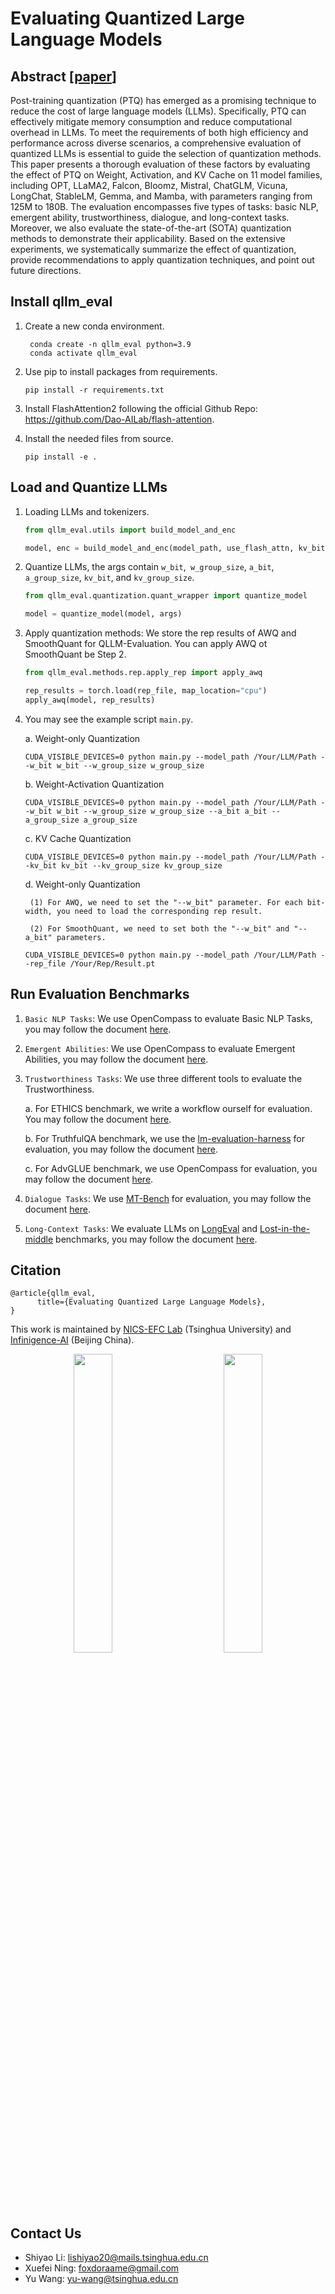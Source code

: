 # Evaluating Quantized Large Language Models

## Abstract [[paper](https://arxiv.org/abs/2402.18158)]
Post-training quantization (PTQ) has emerged as a promising technique to reduce the cost of large language models (LLMs). 
Specifically, PTQ can effectively mitigate memory consumption and reduce computational overhead in LLMs. 
To meet the requirements of both high efficiency and performance across diverse scenarios, a comprehensive evaluation of quantized LLMs is essential to guide the selection of quantization methods.
This paper presents a thorough evaluation of these factors by evaluating the effect of PTQ on Weight, Activation, and KV Cache on 11 model families, including OPT, LLaMA2, Falcon, Bloomz, Mistral, ChatGLM, Vicuna, LongChat, StableLM, Gemma, and Mamba, with parameters ranging from 125M to 180B.
The evaluation encompasses five types of tasks: basic NLP, emergent ability, trustworthiness, dialogue, and long-context tasks.
Moreover, we also evaluate the state-of-the-art (SOTA) quantization methods to demonstrate their applicability.
Based on the extensive experiments, we systematically summarize the effect of quantization, provide recommendations to apply quantization techniques, and point out future directions.

## Install qllm_eval

1. Create a new conda environment.
   ```
    conda create -n qllm_eval python=3.9
    conda activate qllm_eval
    ```  

2. Use pip to install packages from requirements.
    ```
    pip install -r requirements.txt
    ```

3. Install FlashAttention2 following the official Github Repo: https://github.com/Dao-AILab/flash-attention.

4. Install the needed files from source.

   ```
   pip install -e .
   ```

## Load and Quantize LLMs

1. Loading LLMs and tokenizers.
    ```python
    from qllm_eval.utils import build_model_and_enc

    model, enc = build_model_and_enc(model_path, use_flash_attn, kv_bit, kv_group_size)
    ```

2. Quantize LLMs, the args contain `w_bit`,` w_group_size`, `a_bit`, `a_group_size`, `kv_bit`, and `kv_group_size`. 
    ```python
    from qllm_eval.quantization.quant_wrapper import quantize_model

    model = quantize_model(model, args)
    ```

3. Apply quantization methods: We store the rep results of AWQ and SmoothQuant for QLLM-Evaluation. You can apply AWQ ot SmoothQuant be Step 2.

    ```python
    from qllm_eval.methods.rep.apply_rep import apply_awq

    rep_results = torch.load(rep_file, map_location="cpu")
    apply_awq(model, rep_results)
    ```

4. You may see the example script `main.py`.

    a. Weight-only Quantization
    ```
    CUDA_VISIBLE_DEVICES=0 python main.py --model_path /Your/LLM/Path --w_bit w_bit --w_group_size w_group_size
    ```

    b. Weight-Activation Quantization
    ```
    CUDA_VISIBLE_DEVICES=0 python main.py --model_path /Your/LLM/Path --w_bit w_bit --w_group_size w_group_size --a_bit a_bit --a_group_size a_group_size
    ```

    c. KV Cache Quantization
    ```
    CUDA_VISIBLE_DEVICES=0 python main.py --model_path /Your/LLM/Path --kv_bit kv_bit --kv_group_size kv_group_size
    ```

    d. Weight-only Quantization

        (1) For AWQ, we need to set the "--w_bit" parameter. For each bit-width, you need to load the corresponding rep result.

        (2) For SmoothQuant, we need to set both the "--w_bit" and "--a_bit" parameters.
    ```
    CUDA_VISIBLE_DEVICES=0 python main.py --model_path /Your/LLM/Path --rep_file /Your/Rep/Result.pt
    ```

## Run Evaluation Benchmarks

1. `Basic NLP Tasks`: We use OpenCompass to evaluate Basic NLP Tasks, you may follow the document [here](qllm_eval/evaluation/q_opencompass/README.md).

2. `Emergent Abilities`: We use OpenCompass to evaluate Emergent Abilities, you may follow the document [here](qllm_eval/evaluation/q_opencompass/README.md).

3. `Trustworthiness Tasks`: We use three different tools to evaluate the Trustworthiness.

    a. For ETHICS benchmark, we write a workflow ourself for evaluation. You may follow the document [here](qllm_eval/evaluation/q_ethic/README.md).

    b. For TruthfulQA benchmark, we use the [lm-evaluation-harness](https://github.com/EleutherAI/lm-evaluation-harness) for evaluation, you may follow the document [here](qllm_eval/evaluation/q_harness/README.md).

    c. For AdvGLUE benchmark, we use OpenCompass for evaluation, you may follow the document [here](qllm_eval/evaluation/q_opencompass/README.md).

4. `Dialogue Tasks`: We use [MT-Bench]() for evaluation, you may follow the document [here](qllm_eval/evaluation/q_dialogue/README.md).

5. `Long-Context Tasks`: We evaluate LLMs on [LongEval](https://github.com/DachengLi1/LongChat) and [Lost-in-the-middle](https://github.com/nelson-liu/lost-in-the-middle) benchmarks, you may follow the document [here](qllm_eval/evaluation/q_long/README.md).


## Citation
```
@article{qllm_eval,
      title={Evaluating Quantized Large Language Models},
}
```

This work is maintained by [NICS-EFC Lab](https://nicsefc.ee.tsinghua.edu.cn/) (Tsinghua University) and [Infinigence-AI](https://www.infini-ai.com/) (Beijing China).

<p align="middle">
  <img src="figures/logo_nicsefc.jpg" width="35%" hspace="30" />
  <img src="figures/logo_Infinigence-ai.png" width="35%" hspace="30" />
</p>

## Contact Us

* Shiyao Li: lishiyao20@mails.tsinghua.edu.cn
* Xuefei Ning: foxdoraame@gmail.com
* Yu Wang: yu-wang@tsinghua.edu.cn 